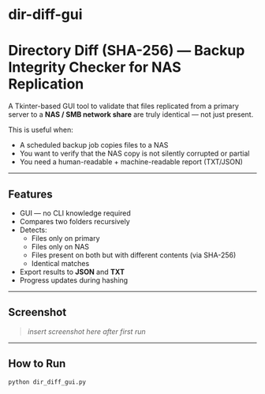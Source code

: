 # dir-diff-gui

# Directory Diff (SHA-256) — Backup Integrity Checker for NAS Replication

A Tkinter-based GUI tool to validate that files replicated from a primary server
to a **NAS / SMB network share** are truly identical — not just present.

This is useful when:
- A scheduled backup job copies files to a NAS
- You want to verify that the NAS copy is not silently corrupted or partial
- You need a human-readable + machine-readable report (TXT/JSON)

---

## Features
- GUI — no CLI knowledge required
- Compares two folders recursively
- Detects:
  - Files only on primary
  - Files only on NAS
  - Files present on both but with different contents (via SHA-256)
  - Identical matches
- Export results to **JSON** and **TXT**
- Progress updates during hashing

---

## Screenshot
> _insert screenshot here after first run_

---

## How to Run

```bash
python dir_diff_gui.py

